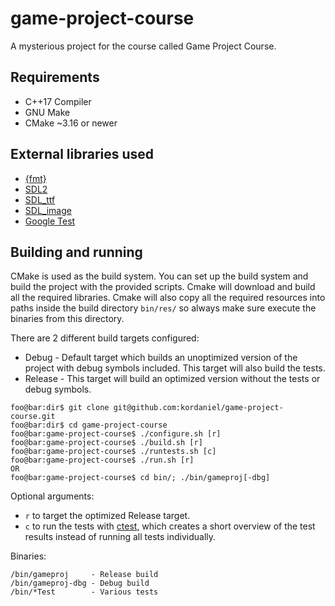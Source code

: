# game-project-course
A mysterious project for the course called Game Project Course.

## Requirements
* C++17 Compiler
* GNU Make
* CMake ~3.16 or newer

## External libraries used
* [{fmt}](https://fmt.dev/latest/index.html)
* [SDL2](https://www.libsdl.org/)
* [SDL_ttf](https://github.com/libsdl-org/SDL_ttf)
* [SDL_image](https://www.libsdl.org/projects/SDL_image/)
* [Google Test](https://github.com/google/googletest)


## Building and running
CMake is used as the build system. You can set up the build system and build the project with the provided scripts. Cmake will download and build all the required libraries. Cmake will also copy all the required resources into paths inside the build directory `bin/res/` so always make sure execute the binaries from this directory.

There are 2 different build targets configured:
- Debug - Default target which builds an unoptimized version of the project with debug symbols included. This target will also build the tests.
- Release - This target will build an optimized version without the tests or debug symbols.

```console
foo@bar:dir$ git clone git@github.com:kordaniel/game-project-course.git
foo@bar:dir$ cd game-project-course
foo@bar:game-project-course$ ./configure.sh [r]
foo@bar:game-project-course$ ./build.sh [r]
foo@bar:game-project-course$ ./runtests.sh [c]
foo@bar:game-project-course$ ./run.sh [r]
OR
foo@bar:game-project-course$ cd bin/; ./bin/gameproj[-dbg]
```
Optional arguments:
* `r` to target the optimized Release target.
* `c` to run the tests with [ctest](https://cmake.org/cmake/help/book/mastering-cmake/chapter/Testing%20With%20CMake%20and%20CTest.html), which creates a short overview of the test results instead of running all tests individually.  

Binaries:
```console
/bin/gameproj     - Release build
/bin/gameproj-dbg - Debug build
/bin/*Test        - Various tests
```
